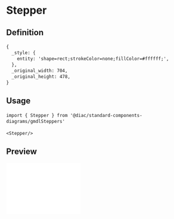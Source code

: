 # Stepper

## Definition

```
{
  _style: { 
    entity: 'shape=rect;strokeColor=none;fillColor=#ffffff;',
  },
  _original_width: 704,
  _original_height: 478,
}
```

## Usage

```
import { Stepper } from '@diac/standard-components-diagrams/gmdlSteppers'

<Stepper/>
```

## Preview

<img src="./stepper.png" width="200"/>
